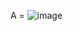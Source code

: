 
A = ![image](https://user-images.githubusercontent.com/56452820/130693667-05716778-072d-40bf-9b99-e77cfbb6f235.png)
